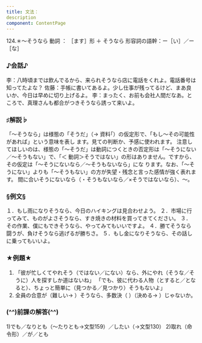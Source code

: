 ```yaml
---
title: 文法：
description
component: ContentPage
---
```



124.＊～そうなら
動詞 ： ［ます］形 ＋ そうなら
形容詞の語幹：ー［い］／ー［な］
### ♪会話♪
李：八時頃までは飲んでるから、来られそうなら店に電話をくれよ。電話番号は知ってたよな？
佐藤：手帳に書いてあるよ。少し仕事が残ってるけど、まあ良いか、今日は早めに切り上げるよ。
李：まったく、お前も会社人間だなあ。ところで、真理さんも都合がつきそうなら誘って来いよ。
### ♯解説♭
「～そうなら」は様態の「そうだ」（→ 資料｢）の仮定形で、「もし～その可能性があれば」という意味を表し ます。見ての判断か、予感に使われます。
注意してほしいのは、様態の「～そうだ」は動詞につくときの否定形は「～そうにない／～そうもない」で、「＜ 動詞＞そうではない」の形はありません。ですから、その仮定は「～そうにないなら／～そうもないなら」にな ります。なお、「～そうにない」よりも「～そうもない」の方が失望・残念と言った感情が強く表れます。
間に合いそうにないなら（・そうもないなら／×そうではないなら）、～。
### §例文§
１．もし雨になりそうなら、今日のハイキングは見合わせよう。
２．市場に行ってみて、ものがよさそうなら、すき焼きの材料を買ってきてください。
３．その作業、僕にもできそうなら、やってみてもいいですよ。
４．勝てそうなら闘うが、負けそうなら逃げるが勝ちさ。
５．もし金になりそうなら、その話しに乗ってもいいよ。
### ★例題★
1) 「彼が忙しくてやれそう（ではない／にない）なら、外にやれ（そうな／そうに）人を探すしか道はないね」
「でも、彼に代わる人物（とすると／となると）、ちょっと簡単に（見つかる／見つかり）そうもないよ」
2) 全員の合意が（難しい→ ）そうなら、多数決（ ）（決める→ ）じゃないか。
### (^^)前課の解答(^^)
1)でも／なりとも（～たりとも→文型159）／したい（→文型130）
2)取れ（命令形）／が／とも
